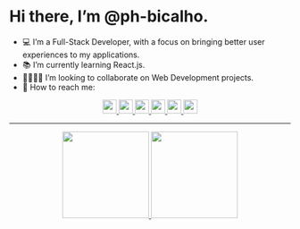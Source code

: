 # Hi there, I’m @ph-bicalho.
- 💻 I’m a Full-Stack Developer, with a focus on bringing better user experiences to my applications.
- 📚 I’m currently learning React.js.
- 👨‍👩‍👧‍👧 I’m looking to collaborate on Web Development projects.
- 🧧 How to reach me:
<div align= "center">
 <a target="_blank" href="https://t.me/ph_bicalho" target="_blank"><img height= "25px" src= "https://img.shields.io/badge/Telegram-2CA5E0?style=for-the-badge&logo=telegram&logoColor=white"
 </a>
 <a target="_blank" href="https://www.instagram.com/ph.bicalho/" target="_blank"><img height= "25px" src= "https://img.shields.io/badge/Instagram-E4405F?style=for-the-badge&logo=instagram&logoColor=white"</a>
 <a target="_blank" href="https://www.linkedin.com/in/ph-bicalho" target="_blank"><img height= "25px" src= "https://img.shields.io/badge/LinkedIn-0077B5?style=for-the-badge&logo=linkedin&logoColor=white"</a>
 <a target="_blank" href="https://discord.com/channels/@ph-bicalho"><img height= "25px" src= "https://img.shields.io/badge/Discord-7289DA?style=for-the-badge&logo=discord&logoColor=white"</a>
 <a target="_blank" href="mailto:dev.pedrobicalho@gmail.com"><img height= "25px" src= "https://img.shields.io/badge/Gmail-D14836?style=for-the-badge&logo=gmail&logoColor=white"</a>
  <a target="_blank" href="https://phbicalho.com"><img height="25px" src="https://user-images.githubusercontent.com/93494879/153499465-626b6254-6790-4aa9-a3fd-8ced4bf4667b.png"></a>
<div>
<hr>
      
<div align="center">
  <a href="https://github.com/ph-bicalho">
  <img height="155px" src="https://github-readme-stats.vercel.app/api?username=ph-bicalho&show_icons=true&theme=dark"></img>
  <img height="155px" src="https://github-readme-stats.vercel.app/api/top-langs/?username=ph-bicalho&layout=compact&theme=dark"></img>
  </a>
</div>
